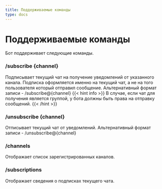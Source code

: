 ```yaml
---
title: Поддерживаемые команды
type: docs
---
```


# Поддерживаемые команды
Бот поддерживает следующие команды.

### /subscribe {channel}
Подписывает текущий чат на получение уведомлений от указанного канала. Подписка оформляется именно на текущий чат, а не на того пользователя который отправил сообщение. Альтернативный формат записи - /subscribe@{channel}
{{< hint info >}}
В случае, если чат для получения является группой, у бота должны быть права на отправку сообщений.
{{< /hint >}}

### /unsubscribe {channel}
Отписывает текущий чат от уведомлений. Альтернативный формат записи - /unsubscribe@{channel}

### /channels
Отображает список зарегистрированных каналов.

### /subscriptions
Отображает сведения о подписках текущего чата.